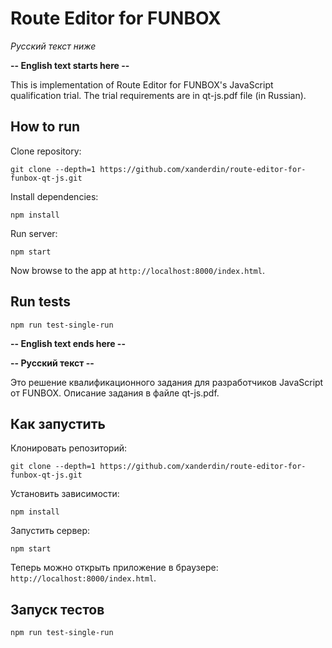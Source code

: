 # Route Editor for FUNBOX

_Русский текст ниже_

**-- English text starts here --**

This is implementation of Route Editor for FUNBOX's JavaScript qualification
trial. The trial requirements are in qt-js.pdf file (in Russian).


## How to run

Clone repository:

```
git clone --depth=1 https://github.com/xanderdin/route-editor-for-funbox-qt-js.git
```

Install dependencies:

```
npm install
```

Run server:

```
npm start
```

Now browse to the app at `http://localhost:8000/index.html`.


## Run tests

```
npm run test-single-run
```

**-- English text ends here --**



**-- Русский текст --**


Это решение квалификационного задания для разработчиков JavaScript от FUNBOX.
Описание задания в файле qt-js.pdf.


## Как запустить

Клонировать репозиторий:

```
git clone --depth=1 https://github.com/xanderdin/route-editor-for-funbox-qt-js.git
```

Установить зависимости:

```
npm install
```

Запустить сервер:

```
npm start
```

Теперь можно открыть приложение в браузере: `http://localhost:8000/index.html`.


## Запуск тестов

```
npm run test-single-run
```
